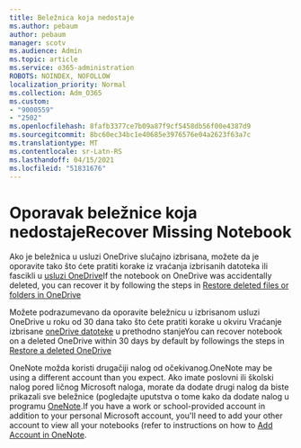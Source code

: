 ```yaml
---
title: Beležnica koja nedostaje
ms.author: pebaum
author: pebaum
manager: scotv
ms.audience: Admin
ms.topic: article
ms.service: o365-administration
ROBOTS: NOINDEX, NOFOLLOW
localization_priority: Normal
ms.collection: Adm_O365
ms.custom:
- "9000559"
- "2502"
ms.openlocfilehash: 8fafb3377ce7b09a87f9cf5458db56f00e4387d9
ms.sourcegitcommit: 8bc60ec34bc1e40685e3976576e04a2623f63a7c
ms.translationtype: MT
ms.contentlocale: sr-Latn-RS
ms.lasthandoff: 04/15/2021
ms.locfileid: "51831676"
---
```

# <a name="recover-missing-notebook"></a><span data-ttu-id="b5bc6-102">Oporavak beležnice koja nedostaje</span><span class="sxs-lookup"><span data-stu-id="b5bc6-102">Recover Missing Notebook</span></span>

<span data-ttu-id="b5bc6-103">Ako je beležnica u usluzi OneDrive slučajno izbrisana, možete da je oporavite tako što ćete pratiti korake iz vraćanja izbrisanih datoteka ili fascikli u [usluzi OneDrive](https://support.office.com/article/949ada80-0026-4db3-a953-c99083e6a84f)</span><span class="sxs-lookup"><span data-stu-id="b5bc6-103">If the notebook on OneDrive was accidentally deleted, you can recover it by following the steps in [Restore deleted files or folders in OneDrive](https://support.office.com/article/949ada80-0026-4db3-a953-c99083e6a84f)</span></span>

<span data-ttu-id="b5bc6-104">Možete podrazumevano da oporavite beležnicu u izbrisanom usluzi OneDrive u roku od 30 dana tako što ćete pratiti korake u okviru Vraćanje izbrisane [oneDrive datoteke](https://docs.microsoft.com/onedrive/restore-deleted-onedrive) u prethodno stanje</span><span class="sxs-lookup"><span data-stu-id="b5bc6-104">You can recover notebook on a deleted OneDrive within 30 days by default by followings the steps in [Restore a deleted OneDrive](https://docs.microsoft.com/onedrive/restore-deleted-onedrive)</span></span>

<span data-ttu-id="b5bc6-105">OneNote možda koristi drugačiji nalog od očekivanog.</span><span class="sxs-lookup"><span data-stu-id="b5bc6-105">OneNote may be using a different account than you expect.</span></span> <span data-ttu-id="b5bc6-106">Ako imate poslovni ili školski nalog pored ličnog Microsoft naloga, morate da dodate drugi nalog da biste prikazali sve beležnice (pogledajte uputstva o tome kako da dodate nalog u programu [OneNote](https://support.office.com/article/5afff855-54ee-47e4-a773-db048d4ac299).</span><span class="sxs-lookup"><span data-stu-id="b5bc6-106">If you have a work or school-provided account in addition to your personal Microsoft account, you'll need to add your other account to view all your notebooks (refer to instructions on how to [Add Account in OneNote](https://support.office.com/article/5afff855-54ee-47e4-a773-db048d4ac299).</span></span>